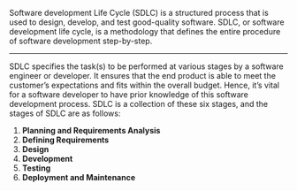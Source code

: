 Software development Life Cycle (SDLC) is a structured process that is used to design, develop, and test good-quality software. SDLC, or software development life cycle, is a methodology that defines the entire procedure of software development step-by-step.

---

SDLC specifies the task(s) to be performed at various stages by a software engineer or developer. It ensures that the end product is able to meet the customer’s expectations and fits within the overall budget. Hence, it’s vital for a software developer to have prior knowledge of this software development process. SDLC is a collection of these six stages, and the stages of SDLC are as follows:

1. **Planning and Requirements Analysis**
2. **Defining Requirements**
3. **Design**
4. **Development**
5. **Testing**
6. **Deployment and Maintenance**

